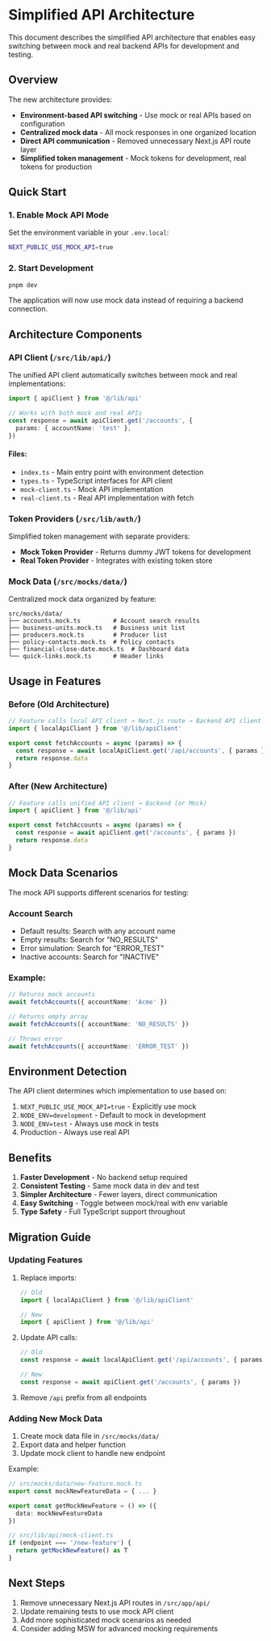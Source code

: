 # Simplified API Architecture

This document describes the simplified API architecture that enables easy switching between mock and real backend APIs for development and testing.

## Overview

The new architecture provides:

- **Environment-based API switching** - Use mock or real APIs based on configuration
- **Centralized mock data** - All mock responses in one organized location
- **Direct API communication** - Removed unnecessary Next.js API route layer
- **Simplified token management** - Mock tokens for development, real tokens for production

## Quick Start

### 1. Enable Mock API Mode

Set the environment variable in your `.env.local`:

```bash
NEXT_PUBLIC_USE_MOCK_API=true
```

### 2. Start Development

```bash
pnpm dev
```

The application will now use mock data instead of requiring a backend connection.

## Architecture Components

### API Client (`/src/lib/api/`)

The unified API client automatically switches between mock and real implementations:

```typescript
import { apiClient } from '@/lib/api'

// Works with both mock and real APIs
const response = await apiClient.get('/accounts', {
  params: { accountName: 'test' },
})
```

#### Files:

- `index.ts` - Main entry point with environment detection
- `types.ts` - TypeScript interfaces for API client
- `mock-client.ts` - Mock API implementation
- `real-client.ts` - Real API implementation with fetch

### Token Providers (`/src/lib/auth/`)

Simplified token management with separate providers:

- **Mock Token Provider** - Returns dummy JWT tokens for development
- **Real Token Provider** - Integrates with existing token store

### Mock Data (`/src/mocks/data/`)

Centralized mock data organized by feature:

```
src/mocks/data/
├── accounts.mock.ts         # Account search results
├── business-units.mock.ts   # Business unit list
├── producers.mock.ts        # Producer list
├── policy-contacts.mock.ts  # Policy contacts
├── financial-close-date.mock.ts  # Dashboard data
└── quick-links.mock.ts      # Header links
```

## Usage in Features

### Before (Old Architecture)

```typescript
// Feature calls local API client → Next.js route → Backend API client → Backend
import { localApiClient } from '@/lib/apiClient'

export const fetchAccounts = async (params) => {
  const response = await localApiClient.get('/api/accounts', { params })
  return response.data
}
```

### After (New Architecture)

```typescript
// Feature calls unified API client → Backend (or Mock)
import { apiClient } from '@/lib/api'

export const fetchAccounts = async (params) => {
  const response = await apiClient.get('/accounts', { params })
  return response.data
}
```

## Mock Data Scenarios

The mock API supports different scenarios for testing:

### Account Search

- Default results: Search with any account name
- Empty results: Search for "NO_RESULTS"
- Error simulation: Search for "ERROR_TEST"
- Inactive accounts: Search for "INACTIVE"

### Example:

```typescript
// Returns mock accounts
await fetchAccounts({ accountName: 'Acme' })

// Returns empty array
await fetchAccounts({ accountName: 'NO_RESULTS' })

// Throws error
await fetchAccounts({ accountName: 'ERROR_TEST' })
```

## Environment Detection

The API client determines which implementation to use based on:

1. `NEXT_PUBLIC_USE_MOCK_API=true` - Explicitly use mock
2. `NODE_ENV=development` - Default to mock in development
3. `NODE_ENV=test` - Always use mock in tests
4. Production - Always use real API

## Benefits

1. **Faster Development** - No backend setup required
2. **Consistent Testing** - Same mock data in dev and test
3. **Simpler Architecture** - Fewer layers, direct communication
4. **Easy Switching** - Toggle between mock/real with env variable
5. **Type Safety** - Full TypeScript support throughout

## Migration Guide

### Updating Features

1. Replace imports:

   ```typescript
   // Old
   import { localApiClient } from '@/lib/apiClient'

   // New
   import { apiClient } from '@/lib/api'
   ```

2. Update API calls:

   ```typescript
   // Old
   const response = await localApiClient.get('/api/accounts', { params })

   // New
   const response = await apiClient.get('/accounts', { params })
   ```

3. Remove `/api` prefix from all endpoints

### Adding New Mock Data

1. Create mock data file in `/src/mocks/data/`
2. Export data and helper function
3. Update mock client to handle new endpoint

Example:

```typescript
// src/mocks/data/new-feature.mock.ts
export const mockNewFeatureData = { ... }

export const getMockNewFeature = () => ({
  data: mockNewFeatureData
})

// src/lib/api/mock-client.ts
if (endpoint === '/new-feature') {
  return getMockNewFeature() as T
}
```

## Next Steps

1. Remove unnecessary Next.js API routes in `/src/app/api/`
2. Update remaining tests to use mock API client
3. Add more sophisticated mock scenarios as needed
4. Consider adding MSW for advanced mocking requirements

